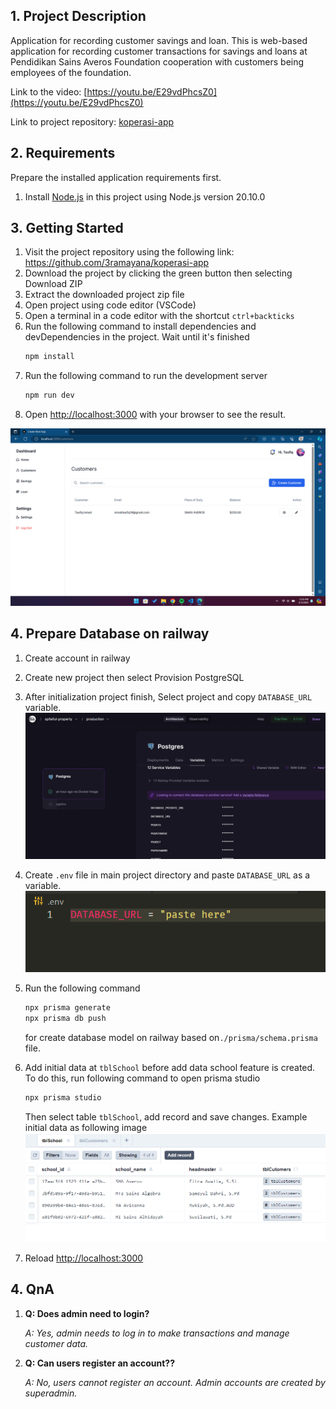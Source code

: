## 1. Project Description

Application for recording customer savings and loan. This is web-based application for recording customer transactions for savings and loans at Pendidikan Sains Averos Foundation cooperation with customers being employees of the foundation.

Link to the video: [https://youtu.be/E29vdPhcsZ0](https://youtu.be/E29vdPhcsZ0)

Link to project repository: [koperasi-app](https://github.com/3ramayana/koperasi-app)

## 2. Requirements

Prepare the installed application requirements first.

1. Install [Node.js](https://nodejs.org/en)
   in this project using Node.js version 20.10.0

## 3. Getting Started

1. Visit the project repository using the following link: https://github.com/3ramayana/koperasi-app
2. Download the project by clicking the green button then selecting Download ZIP
3. Extract the downloaded project zip file
4. Open project using code editor (VSCode)
5. Open a terminal in a code editor with the shortcut `ctrl+backticks`
6. Run the following command to install dependencies and devDependencies in the project. Wait until it's finished
   ```sh
   npm install
   ```
7. Run the following command to run the development server
   ```sh
   npm run dev
   ```
8. Open [http://localhost:3000](http://localhost:3000) with your browser to see the result.

![alt text](screenshot/customers.png)

## 4. Prepare Database on railway

1. Create account in railway
2. Create new project then select Provision PostgreSQL
3. After initialization project finish, Select project and copy `DATABASE_URL` variable.
   ![alt text](screenshot/postgres_project.png)
4. Create `.env` file in main project directory and paste `DATABASE_URL` as a variable.
   ![alt text](screenshot/database_url.png)
5. Run the following command
   ```sh
   npx prisma generate
   npx prisma db push
   ```
   for create database model on railway based on`./prisma/schema.prisma` file.
6. Add initial data at `tblSchool` before add data school feature is created. To do this, run following command to open prisma studio

   ```sh
   npx prisma studio
   ```

   Then select table `tblSchool`, add record and save changes. Example initial data as following image
   ![alt text](screenshot/tblSchool_initial.png)

7. Reload [http://localhost:3000](http://localhost:3000)

## 4. QnA

1.  **Q: Does admin need to login?**

    _A: Yes, admin needs to log in to make transactions and manage customer data._

2.  **Q: Can users register an account??**

    _A: No, users cannot register an account. Admin accounts are created by superadmin._
